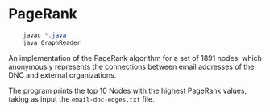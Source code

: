 # PageRank

```java
	javac *.java
	java GraphReader
```

An implementation of the PageRank algorithm for a set of 1891 nodes, which anonymously represents the connections between email addresses of the DNC and external organizations.   

The program prints the top 10 Nodes with the highest PageRank values, taking as input the `email-dnc-edges.txt` file.  